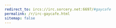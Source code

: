 ```yaml
---
redirect_to: ircs://irc.sorcery.net:6697/#gaycafe
permalink: /r/irc-gaycafe.html
sitemap: false
---
```

